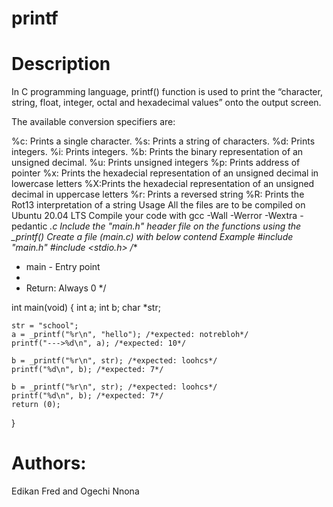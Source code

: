 # printf
# Description
In C programming language, printf() function is used to print the “character, string, float, integer, octal and hexadecimal values” onto the output screen.

The available conversion specifiers are:

%c: Prints a single character.
%s: Prints a string of characters.
%d: Prints integers.
%i: Prints integers.
%b: Prints the binary representation of an unsigned decimal.
%u: Prints unsigned integers
%p: Prints address of pointer
%x: Prints the hexadecial representation of an unsigned decimal in lowercase letters
%X:Prints the hexadecial representation of an unsigned decimal in uppercase letters
%r: Prints a reversed string
%R: Prints the Rot13 interpretation of a string
Usage
All the files are to be compiled on Ubuntu 20.04 LTS
Compile your code with gcc -Wall -Werror -Wextra -pedantic *.c
Include the "main.h" header file on the functions using the _printf()
Create a file (main.c) with below contend
Example
#include "main.h"
#include <stdio.h>
/**
 * main - Entry point
 *
 * Return: Always 0
 */

int main(void)
{
	int a;
	int b;
	char *str;

	str = "school";
	a = _printf("%r\n", "hello"); /*expected: notrebloh*/
	printf("--->%d\n", a); /*expected: 10*/

	b = _printf("%r\n", str); /*expected: loohcs*/
	printf("%d\n", b); /*expected: 7*/

	b = _printf("%r\n", str); /*expected: loohcs*/
	printf("%d\n", b); /*expected: 7*/
	return (0);
}

# Authors:
Edikan Fred and Ogechi Nnona
